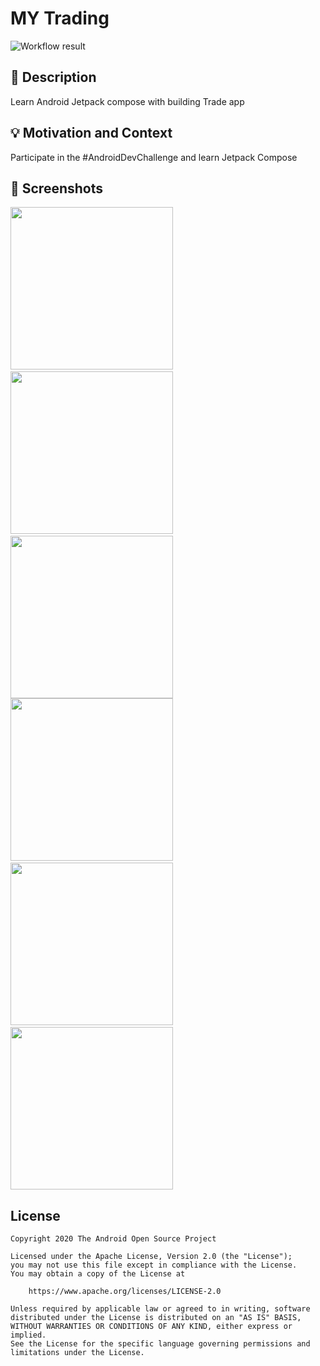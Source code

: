 # MY Trading

<!--- Replace <OWNER> with your Github Username and <REPOSITORY> with the name of your repository. -->
<!--- You can find both of these in the url bar when you open your repository in github. -->
![Workflow result](https://github.com/shijilkadambath/AndroidDevChallengeCompose3/workflows/Check/badge.svg)



## :scroll: Description
<!--- Describe your app in one or two sentences -->
Learn Android Jetpack compose with building Trade app

## :bulb: Motivation and Context
<!--- Optionally point readers to interesting parts of your submission. -->
<!--- What are you especially proud of? -->
Participate in the #AndroidDevChallenge and learn Jetpack Compose


## :camera_flash: Screenshots
<!-- You can add more screenshots here if you like -->
<img src="/results/1.png" width="260">&emsp;<img src="/results/2.png" width="260">&emsp;<img src="/results/3.png" width="260">
<img src="/results/22.png" width="260">&emsp;<img src="/results/33.png" width="260">&emsp;<img src="/results/44.png" width="260">

## License
```
Copyright 2020 The Android Open Source Project

Licensed under the Apache License, Version 2.0 (the "License");
you may not use this file except in compliance with the License.
You may obtain a copy of the License at

    https://www.apache.org/licenses/LICENSE-2.0

Unless required by applicable law or agreed to in writing, software
distributed under the License is distributed on an "AS IS" BASIS,
WITHOUT WARRANTIES OR CONDITIONS OF ANY KIND, either express or implied.
See the License for the specific language governing permissions and
limitations under the License.
```